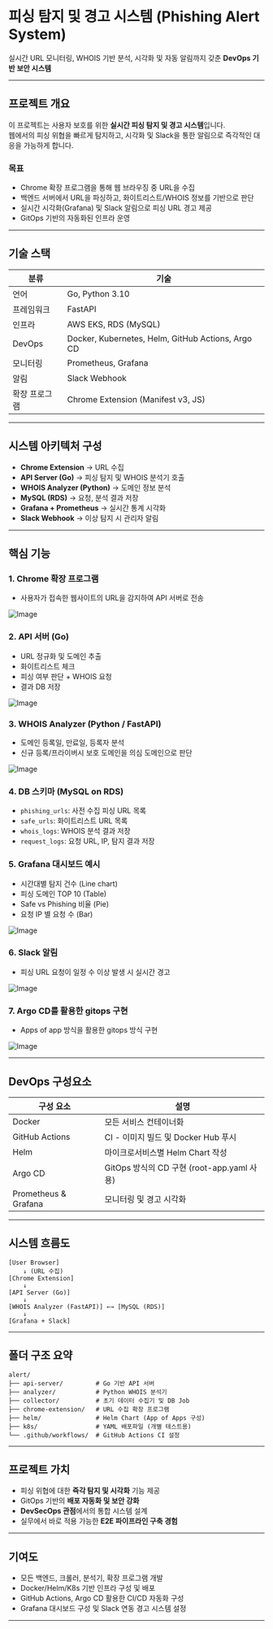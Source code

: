 

#  피싱 탐지 및 경고 시스템 (Phishing Alert System)

  실시간 URL 모니터링, WHOIS 기반 분석, 시각화 및 자동 알림까지 갖춘 **DevOps 기반 보안 시스템**

---

##  프로젝트 개요

이 프로젝트는 사용자 보호를 위한 **실시간 피싱 탐지 및 경고 시스템**입니다.  
웹에서의 피싱 위협을 빠르게 탐지하고, 시각화 및 Slack을 통한 알림으로 즉각적인 대응을 가능하게 합니다.

###  목표
- Chrome 확장 프로그램을 통해 웹 브라우징 중 URL을 수집
- 백엔드 서버에서 URL을 파싱하고, 화이트리스트/WHOIS 정보를 기반으로 판단
- 실시간 시각화(Grafana) 및 Slack 알림으로 피싱 URL 경고 제공
- GitOps 기반의 자동화된 인프라 운영

---

##  기술 스택

| 분류 | 기술 |
|------|------|
| 언어 | Go, Python 3.10 |
| 프레임워크 | FastAPI |
| 인프라 | AWS EKS, RDS (MySQL) |
| DevOps | Docker, Kubernetes, Helm, GitHub Actions, Argo CD |
| 모니터링 | Prometheus, Grafana |
| 알림 | Slack Webhook |
| 확장 프로그램 | Chrome Extension (Manifest v3, JS) |

---

##  시스템 아키텍처 구성

- **Chrome Extension** → URL 수집
- **API Server (Go)** → 피싱 탐지 및 WHOIS 분석기 호출
- **WHOIS Analyzer (Python)** → 도메인 정보 분석
- **MySQL (RDS)** → 요청, 분석 결과 저장
- **Grafana + Prometheus** → 실시간 통계 시각화
- **Slack Webhook** → 이상 탐지 시 관리자 알림

---

##  핵심 기능

### 1. Chrome 확장 프로그램
- 사용자가 접속한 웹사이트의 URL을 감지하여 API 서버로 전송

![Image](https://github.com/user-attachments/assets/cb4d804c-1555-4564-a3d5-b3c9134052d0)

### 2. API 서버 (Go)
- URL 정규화 및 도메인 추출
- 화이트리스트 체크
- 피싱 여부 판단 + WHOIS 요청
- 결과 DB 저장

![Image](https://github.com/user-attachments/assets/487f7bc5-fc91-47bd-8532-3313b3260c60)

### 3. WHOIS Analyzer (Python / FastAPI)
- 도메인 등록일, 만료일, 등록자 분석
- 신규 등록/프라이버시 보호 도메인을 의심 도메인으로 판단

![Image](https://github.com/user-attachments/assets/c7ebd2b2-2d0c-4493-9940-9641a79be732)

### 4. DB 스키마 (MySQL on RDS)
- `phishing_urls`: 사전 수집 피싱 URL 목록
- `safe_urls`: 화이트리스트 URL 목록
- `whois_logs`: WHOIS 분석 결과 저장
- `request_logs`: 요청 URL, IP, 탐지 결과 저장

### 5. Grafana 대시보드 예시
- 시간대별 탐지 건수 (Line chart)
- 피싱 도메인 TOP 10 (Table)
- Safe vs Phishing 비율 (Pie)
- 요청 IP 별 요청 수 (Bar)

![Image](https://github.com/user-attachments/assets/ae278e03-3bf5-4f1c-b2cf-f59e5d48a9ae)


### 6. Slack 알림
- 피싱 URL 요청이 일정 수 이상 발생 시 실시간 경고

![Image](https://github.com/user-attachments/assets/16fc87da-c3ea-41e5-8e0d-9c7c332cd9e1)

### 7. Argo CD를 활용한 gitops 구현 
- Apps of app 방식을 활용한 gitops 방식 구현 

![Image](https://github.com/user-attachments/assets/eb8111ed-1143-4a1c-be8f-addea3f65494)

---

##  DevOps 구성요소

| 구성 요소 | 설명 |
|-----------|------|
| Docker | 모든 서비스 컨테이너화 |
| GitHub Actions | CI - 이미지 빌드 및 Docker Hub 푸시 |
| Helm | 마이크로서비스별 Helm Chart 작성 |
| Argo CD | GitOps 방식의 CD 구현 (root-app.yaml 사용) |
| Prometheus & Grafana | 모니터링 및 경고 시각화 |

---

##  시스템 흐름도

```text
[User Browser]
    ↓ (URL 수집)
[Chrome Extension]
    ↓
[API Server (Go)]
    ↓
[WHOIS Analyzer (FastAPI)] ←→ [MySQL (RDS)]
    ↓
[Grafana + Slack]
```

---

##  폴더 구조 요약

```
alert/
├── api-server/         # Go 기반 API 서버
├── analyzer/           # Python WHOIS 분석기
├── collector/          # 초기 데이터 수집기 및 DB Job
├── chrome-extension/   # URL 수집 확장 프로그램
├── helm/               # Helm Chart (App of Apps 구성)
├── k8s/                # YAML 배포파일 (개별 테스트용)
└── .github/workflows/  # GitHub Actions CI 설정
```

---

##  프로젝트 가치

- 피싱 위협에 대한 **즉각 탐지 및 시각화** 기능 제공
- GitOps 기반의 **배포 자동화 및 보안 강화**
- **DevSecOps 관점**에서의 통합 시스템 설계
- 실무에서 바로 적용 가능한 **E2E 파이프라인 구축 경험**

---

##  기여도
- 모든 백엔드, 크롤러, 분석기, 확장 프로그램 개발
- Docker/Helm/K8s 기반 인프라 구성 및 배포
- GitHub Actions, Argo CD 활용한 CI/CD 자동화 구성
- Grafana 대시보드 구성 및 Slack 연동 경고 시스템 설정

---

